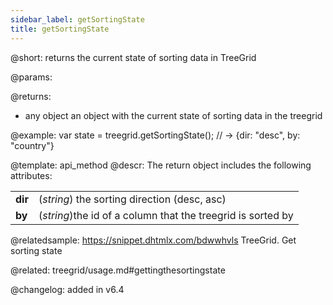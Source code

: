 ```yaml
---
sidebar_label: getSortingState
title: getSortingState
---          
```


@short: returns the current state of sorting data in TreeGrid


@params:


@returns:
- any   object	  an object with the current state of sorting data in the treegrid


@example:
var state = treegrid.getSortingState(); 
// -> {dir: "desc", by: "country"}


@template: api_method
@descr:
The return object includes the following attributes:

<table class="webixdoc_links">
	<tbody>
        <tr>
			<td class="webixdoc_links0"><b>dir</b></td>
			<td>(<i>string</i>) the sorting direction (desc, asc)</td>
		</tr>
		<tr>
			<td class="webixdoc_links0"><b>by</b></td>
			<td>(<i>string</i>)the id of a column that the treegrid is sorted by</td>
		</tr>
    </tbody>
</table>


@relatedsample:
https://snippet.dhtmlx.com/bdwwhvls	TreeGrid. Get sorting state


@related: treegrid/usage.md#gettingthesortingstate

@changelog:
added in v6.4

